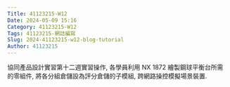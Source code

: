 ```yaml
---
Title: 41123215-W12
Date: 2024-05-09 15:16
Category: 41123215-W12
Tags: 41123215-網誌編寫
Slug: 2024-41123215-w12-blog-tutorial
Author: 41123215
---
```


協同產品設計實習第十二週實習操作, 各學員利用 NX 1872 繪製鋼球平衡台所需的零組件, 將各分組倉儲設為評分倉儲的子模組, 跨網路操控模擬場景裝置.